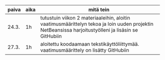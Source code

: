 | paiva | aika  | mitä tein								                                                                                    |
| ----- | ----- | --------------------------------------------------------------------------------------------------------------------------------------------------------- |
| 24.3. | 1h    | tutustuin viikon 2 materiaaleihin, aloitin vaatimusmäärittelyn tekoa ja loin uuden projektin NetBeansissa harjoitustyölleni ja lisäsin se GitHubiin       |
| 27.3. | 1h	| aloitettu koodaamaan tekstikäyttöliittymää. vaatimusmäärittely on lisätty GitHubiin									    |												    |
